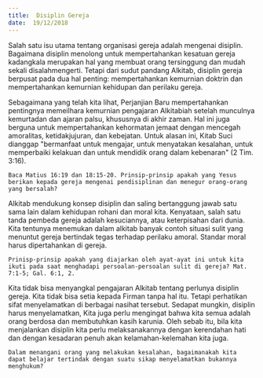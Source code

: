 ```yaml
---
title:  Disiplin Gereja
date:  19/12/2018
---
```


Salah satu isu utama tentang organisasi gereja adalah mengenai disiplin. Bagaimana disiplin menolong untuk mempertahankan kesatuan gereja kadangkala merupakan hal yang membuat orang tersinggung dan mudah sekali disalahmengerti. Tetapi dari sudut pandang Alkitab, disiplin gereja berpusat pada dua hal penting: mempertahankan kemurnian doktrin dan mempertahankan kemurnian kehidupan dan perilaku gereja.

Sebagaimana yang telah kita lihat, Perjanjian Baru mempertahankan pentingnya memeilhara kemurnian pengajaran Alkitabiah setelah munculnya kemurtadan dan ajaran palsu, khususnya di akhir zaman. Hal ini juga berguna untuk mempertahankan kehormatan jemaat dengan mencegah amoralitas, ketidakjujuran, dan kebejatan. Untuk alasan ini, Kitab Suci dianggap "bermanfaat untuk mengajar, untuk menyatakan kesalahan, untuk memperbaiki kelakuan dan untuk mendidik orang dalam kebenaran" (2 Tim. 3:16).

`Baca Matius 16:19 dan 18:15-20. Prinsip-prinsip apakah yang Yesus berikan kepada gereja mengenai pendisiplinan dan menegur orang-orang yang bersalah?`

Alkitab mendukung konsep disiplin dan saling bertanggung jawab satu sama lain dalam kehidupan rohani dan moral kita. Kenyataan, salah satu tanda pembeda gereja adalah kesuciannya, atau keterpisahan dari dunia. Kita tentunya menemukan dalam alkitab banyak contoh situasi sulit yang menuntut gereja bertindak tegas terhadap perilaku amoral. Standar moral harus dipertahankan di gereja.

`Prinisp-prinsip apakah yang diajarkan oleh ayat-ayat ini untuk kita ikuti pada saat menghadapi persoalan-persoalan sulit di gereja? Mat. 7:1-5; Gal. 6:1, 2.`

Kita tidak bisa menyangkal pengajaran Alkitab tentang perlunya disiplin gereja. Kita tidak bisa setia kepada Firman tanpa hal itu. Tetapi perhatikan sifat menyelamatkan di berbagai nasihat tersebut. Sedapat mungkin, disiplin harus menyelamatkan, Kita juga perlu mengingat bahwa kita semua adalah orang berdosa dan membutuhkan kasih karunia. Oleh sebab itu, bila kita menjalankan disiplin kita perlu melaksanakannya dengan kerendahan hati dan dengan kesadaran penuh akan kelamahan-kelemahan kita juga.

`Dalam menangani orang yang melakukan kesalahan, bagaimanakah kita dapat belajar tertindak dengan suatu sikap menyelamatkan bukannya menghukum?`